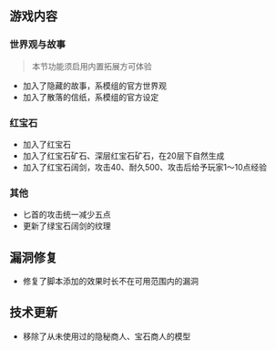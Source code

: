 ## 游戏内容

### 世界观与故事

> 本节功能须启用内置拓展方可体验

- 加入了隐藏的故事，系模组的官方世界观
- 加入了散落的信纸，系模组的官方设定

### 红宝石

- 加入了红宝石
- 加入了红宝石矿石、深层红宝石矿石，在20层下自然生成
- 加入了红宝石阔剑，攻击40、耐久500、攻击后给予玩家1～10点经验

### 其他

- 匕首的攻击统一减少五点
- 更新了绿宝石阔剑的纹理

## 漏洞修复

- 修复了脚本添加的效果时长不在可用范围内的漏洞

## 技术更新

- 移除了从未使用过的隐秘商人、宝石商人的模型

